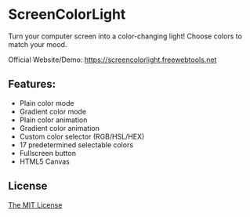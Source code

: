 # ScreenColorLight
Turn your computer screen into a color-changing light! Choose colors to match your mood.

Official Website/Demo: https://screencolorlight.freewebtools.net

## Features:
- Plain color mode
- Gradient color mode
- Plain color animation
- Gradient color animation
- Custom color selector (RGB/HSL/HEX)
- 17 predetermined selectable colors
- Fullscreen button
- HTML5 Canvas

## License
[The MIT License](https://github.com/astralmemories/ScreenColorLight/blob/main/LICENSE.md)
